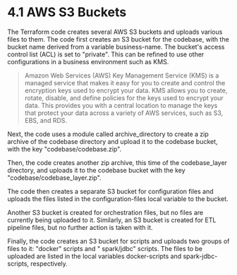 # 4.1 AWS S3 Buckets

The Terraform code creates several AWS S3 buckets and uploads various files to them.
The code first creates an S3 bucket for the codebase, with the bucket name derived from a variable business-name. The
bucket's access control list (ACL) is set to "private". This can be refined to use other configurations in a business
environment such as KMS.

> Amazon Web Services (AWS) Key Management Service (KMS) is a managed service that makes it easy for you to create and
> control the encryption keys used to encrypt your data.
> KMS allows you to create, rotate, disable, and define policies for the keys used to encrypt your data. This provides
> you with a central location to manage the keys that protect your data across a variety of AWS services, such as S3,
> EBS, and RDS.

Next, the code uses a module called archive_directory to create a zip archive of the codebase directory and upload it to
the codebase bucket, with the key "codebase/codebase.zip".

Then, the code creates another zip archive, this time of the codebase_layer directory, and uploads it to the codebase
bucket with the key "codebase/codebase_layer.zip".

The code then creates a separate S3 bucket for configuration files and uploads the files listed in the
configuration-files local variable to the bucket.

Another S3 bucket is created for orchestration files, but no files are currently being uploaded to it.
Similarly, an S3 bucket is created for ETL pipeline files, but no further action is taken with it.

Finally, the code creates an S3 bucket for scripts and uploads two groups of files to it: "docker" scripts and "
spark/jdbc" scripts. The files to be uploaded are listed in the local variables docker-scripts and spark-jdbc-scripts,
respectively.

